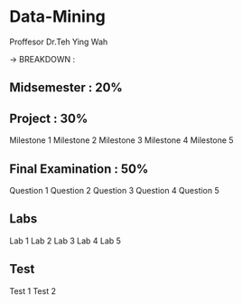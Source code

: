 # Data-Mining

Proffesor Dr.Teh Ying Wah


-> BREAKDOWN :

Midsemester : 20%
----------


Project : 30%
----------
Milestone 1
Milestone 2
Milestone 3
Milestone 4
Milestone 5


Final Examination : 50%
----------
Question 1
Question 2
Question 3
Question 4
Question 5


Labs 
----------
Lab 1 
Lab 2
Lab 3
Lab 4
Lab 5


Test
----------
Test 1
Test 2


